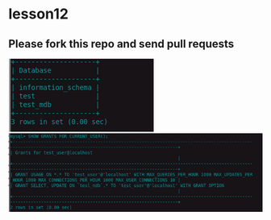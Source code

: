 # lesson12

## Please fork this repo and send pull requests
![result1](https://github.com/alekskar/lesson12/blob/master/res/t12_mysql_db.png)
![result2](https://github.com/alekskar/lesson12/blob/master/res/t12_grants.png)
